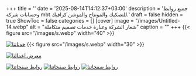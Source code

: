 +++
title = ''
date = '2025-08-14T14:12:37+03:00'
description = 'جميع روابط وحسابات شركة mbt للتصكيك والمونتاج والموشن كرافيك.'
draft = false
hidden = true
ShowToc = false
categories = []
[cover]
    image = "/images/Untitled-14.webp"
    alt = "شعار الشركة وعبارة خدمات تصميم متكاملة"
    caption = ""
+++
{{< figure src="/images/s.webp" width="40" >}}

[![خدناتنا](/images/46457567.webp)](Services/)
{{< figure src="/images/s.webp" width="30" >}}

[![معرض اعمالنا](/images/3546544.webp)](Gallery/)

[![روابط صفحاتنا](/images/64576575.webp)](https://wa.me/message/T56M4Q4ET4H2H1)
[![روابط صفحاتنا](/images/76867987980.webp)](https://www.instagram.com/mbteemm/)
[![روابط صفحاتنا](/images/43543545.webp)](http://facebook.com/mbteemm)
